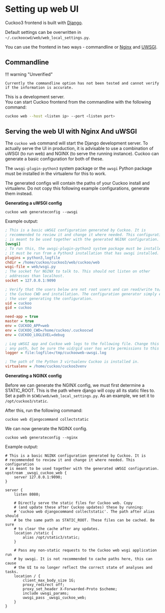 # Setting up web UI

Cuckoo3 frontend is built with [Django](https://www.djangoproject.com/).  

Default settings can be overwritten in `~/.cuckoocwd/web/web_local_settings.py`.

You can use the frontend in two ways - commandline or [Nginx](https://nginx.org/en/) and [UWSGI](https://uwsgi-docs.readthedocs.io/en/latest/).

## Commandline 

!!! warning "Unverified"

    Currently the commandline option has not been tested and cannot verify if the information is accurate.

This is a development server.  
You can start Cuckoo frontend from the commandline with the following command:

```bash
cuckoo web --host <listen ip> --port <listen port>
```

## Serving the web UI with Nginx And uWSGI 

The `cuckoo web` command will start the Django development server. To actually serve the UI in production, it is advisable to use a
combination of uWSGI (to run web) and NGINX (to serve the running instance). Cuckoo can generate a basic configuration for both of these.

The `uwsgi-plugin-python3` system package or the `uwsgi` Python package must be installed in the virtualenv for this to work.

The generated configs will contain the paths of your Cuckoo install and virtualenv. Do not copy this following example configurations, generate them instead.

**Generating a uWSGI config**

    cuckoo web generateconfig --uwsgi

Example output:

```ini
; This is a basic uWSGI configuration generated by Cuckoo. It is
; recommended to review it and change it where needed. This configuration
; is meant to be used together with the generated NGINX configuration.
[uwsgi]
; To run this, the uwsgi-plugin-python3 system package must be installed or
; it must be run from a Python3 installation that has uwsgi installed.
plugins = python3,logfile
chdir = /home/cuckoo/cuckoo3/web/cuckoo/web
wsgi-file = web/wsgi.py
; The socket for NGINX to talk to. This should not listen on other
; addresses than localhost.
socket = 127.0.0.1:9090

; Verify that the users below are not root users and can read/write to/from 
; the Cuckoo CWD and installation. The configuration generator simply enters
; the user generating the configuration.
uid = cuckoo
gid = cuckoo

need-app = true
master = true
env = CUCKOO_APP=web
env = CUCKOO_CWD=/home/cuckoo/.cuckoocwd
env = CUCKOO_LOGLEVEL=debug

; Log uWSGI app and Cuckoo web logs to the following file. Change this to
; any path, but be sure the uid/gid user has write permissions to this path. 
logger = file:logfile=/tmp/cuckooweb-uwsgi.log

; The path of the Python 3 virtualenv Cuckoo is installed in.
virtualenv = /home/cuckoo/cuckoo3venv
```

**Generating a NGINX config**

Before we can generate the NGINX config, we must first determine a STATIC_ROOT.
This is the path where django will copy all its static files to. Set a path in `$CWD/web/web_local_settings.py`. 
As an example, we set it to `/opt/cuckoo3/static`.

After this, run the following command:

    cuckoo web djangocommand collectstatic

We can now generate the NGINX config.

    cuckoo web generateconfig --nginx

Example output:

```
# This is a basic NGINX configuration generated by Cuckoo. It is
# recommended to review it and change it where needed. This configuration
# is meant to be used together with the generated uWSGI configuration.
upstream _uwsgi_cuckoo_web {
    server 127.0.0.1:9090;
}

server {
    listen 8080;

    # Directly serve the static files for Cuckoo web. Copy 
    # (and update these after Cuckoo updates) these by running:
    # 'cuckoo web djangocommand collectstatic'. The path after alias should
    # be the same path as STATIC_ROOT. These files can be cached. Be sure
    # to clear the cache after any updates.
    location /static {
        alias /opt/static3/static;
    }
    
    # Pass any non-static requests to the Cuckoo web wsgi application run
    # by uwsgi. It is not recommended to cache paths here, this can cause
    # the UI to no longer reflect the correct state of analyses and tasks.
    location / {
        client_max_body_size 1G;
        proxy_redirect off;
        proxy_set_header X-Forwarded-Proto $scheme;
        include uwsgi_params;
        uwsgi_pass _uwsgi_cuckoo_web;
    }
}
```
